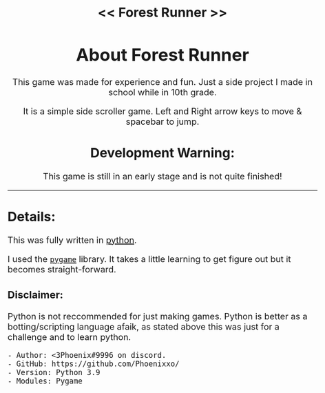 ##  <p align=Center> << Forest Runner >> </p>
<style type="text/css">
    body{ 
    font-size: 20px
    }
</style>
<body>
    <h1 align=Center> About Forest Runner</h1>

<div align=Center>
    <p> This game was made for experience and fun. Just a side project I made in school while in 10th grade. </p>
    <p> It is a simple side scroller game. Left and Right arrow keys to move & spacebar to jump. </p>
    <h2>Development Warning: </h2>
    <p> This game is still in an early stage and is not quite finished! </p>
    <hr>
</div>
</body>

## Details: 
This was fully written in [python](https://www.python.org/downloads/).

I used the [`pygame`](https://www.pygame.org/docs/) library. It takes a little learning to get figure out but it becomes straight-forward. 


### **Disclaimer:**
Python is not reccommended for just making games. Python is better as a botting/scripting language afaik, as stated above this was just for a challenge and to learn python.

```
- Author: <3Phoenix#9996 on discord. 
- GitHub: https://github.com/Phoenixxo/ 
- Version: Python 3.9
- Modules: Pygame 
```


 
 

